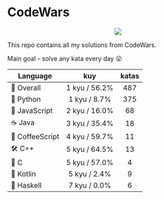 # CodeWars

<p align="center">
  <img src="https://www.codewars.com/users/yurii_karabas/badges/large">
</p>

This repo contains all my solutions from CodeWars.

Main goal - solve any kata every day :open_mouth:

| Language       | kuy               | katas                 |
|---             |:---:              |:---:                  |
|💫 Overall      | 1 kyu / 56.2%     | 487       |
|🐍 Python       | 1 kyu / 8.7%      | 375        |
|🙈 JavaScript   | 2 kyu / 16.0%  | 68    |
|☕️ Java         | 3 kyu / 35.4%        | 18          |
|🙉 CoffeeScript | 4 kyu / 59.7%| 11  |
|🛠 C++          | 5 kyu / 64.5%         | 13           |
|🔧 C            | 5 kyu / 57.0%           | 4             |
|🌱 Kotlin       | 5 kyu / 2.4%      | 9        |
|🔗 Haskell      | 7 kyu / 0.0%     | 6       |

